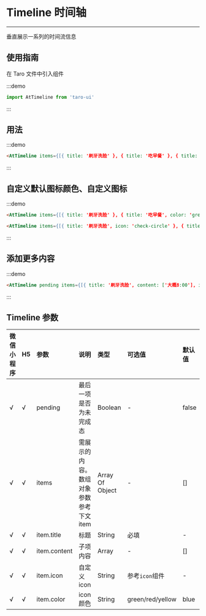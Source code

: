# Timeline 时间轴

---

垂直展示一系列的时间流信息

## 使用指南

在 Taro 文件中引入组件

:::demo
```js
import AtTimeline from 'taro-ui'
```
:::

## 用法

:::demo
```html
<AtTimeline items={[{ title: '刷牙洗脸' }, { title: '吃早餐' }, { title: '上班' }, { title: '睡觉' }]}></AtTimeline>
```
:::

## 自定义默认图标颜色、自定义图标

:::demo
```html
<AtTimeline items={[{ title: '刷牙洗脸' }, { title: '吃早餐', color: 'green' }, { title: '上班', color: 'red' }, { title: '睡觉', color: 'yellow' }]}></AtTimeline>

<AtTimeline items={[{ title: '刷牙洗脸', icon: 'check-circle' }, { title: '吃早餐', icon: 'clock' }, { title: '上班', icon: 'clock' }, { title: '睡觉', icon: 'clock' }]}></AtTimeline>
```
:::

## 添加更多内容

:::demo
```html
<AtTimeline pending items={[{ title: '刷牙洗脸', content: ['大概8:00'], icon: 'check-circle' }, { title: '吃早餐', content: ['牛奶+面包', '餐后记得吃药'], icon: 'clock' }, { title: '上班', content: ['查看邮件', '写PPT', '发送PPT给领导'], icon: 'clock' }, { title: '睡觉', content: ['不超过23:00'], icon: 'clock' }]}></AtTimeline>
```
:::


## Timeline 参数

| 微信小程序 | H5 | 参数         | 说明                                    | 类型            | 可选值           | 默认值 |
|:-----------|:---|:-------------|:----------------------------------------|:----------------|:-----------------|:-------|
| √          | √  | pending      | 最后一项是否为未完成态                  | Boolean         | -                | false  |
| √          | √  | items        | 需展示的内容。数组对象参数参考下文 item | Array Of Object | -                | []     |
| √          | √  | item.title   | 标题                                    | String          | 必填             | -      |
| √          | √  | item.content | 子项内容                                | Array           | -                | []     |
| √          | √  | item.icon    | 自定义icon                              | String          | 参考`icon`组件   | -      |
| √          | √  | item.color   | icon颜色                                | String          | green/red/yellow | blue   |
